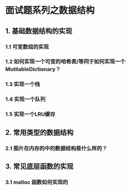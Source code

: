 # 面试题系列之数据结构

## 1. 基础数据结构的实现

### 1.1 可变数组的实现

### 1.2 如何实现一个可变的哈希表/等同于如何实现一个 MutilableDictionary？

### 1.3 实现一个栈

### 1.4 实现一个队列

### 1.5 实现一个LRU缓存

## 2. 常用类型的数据结构

### 2.1 图片在内存的中的数据结构是什么样的？

## 3. 常见底层函数的实现

### 3.1 malloc 函数如何实现的
